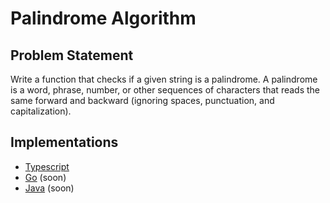 # Palindrome Algorithm

## Problem Statement
Write a function that checks if a given string is a palindrome. A palindrome is a word, phrase, number, or other sequences of characters that reads the same forward and backward (ignoring spaces, punctuation, and capitalization).

## Implementations

- [Typescript](./ts)
- [Go](./go) (soon)
- [Java](./java) (soon)